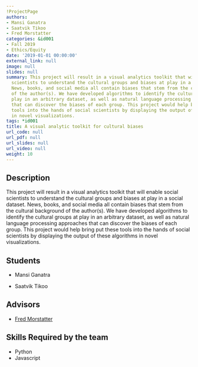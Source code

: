 ```yaml
---
!ProjectPage
authors:
- Mansi Ganatra
- Saatvik Tikoo
- Fred Morstatter
categories: &id001
- Fall 2019
- Ethics/Equity
date: '2019-01-01 00:00:00'
external_link: null
image: null
slides: null
summary: This project will result in a visual analytics toolkit that will enable social
  scientists to understand the cultural groups and biases at play in a social dataset.
  News, books, and social media all contain biases that stem from the cultural background
  of the author(s). We have developed algorithms to identify the cultural groups at
  play in an arbitrary dataset, as well as natural language processing approaches
  that can discover the biases of each group. This project would help bring put these
  tools into the hands of social scientists by displaying the output of these algorithms
  in novel visualizations.
tags: *id001
title: A visual analytic toolkit for cultural biases
url_code: null
url_pdf: null
url_slides: null
url_video: null
weight: 10
---
```

## Description

This project will result in a visual analytics toolkit that will enable social scientists to understand the cultural groups and biases at play in a social dataset. News, books, and social media all contain biases that stem from the cultural background of the author(s). We have developed algorithms to identify the cultural groups at play in an arbitrary dataset, as well as natural language processing approaches that can discover the biases of each group. This project would help bring put these tools into the hands of social scientists by displaying the output of these algorithms in novel visualizations.





## Students

* Mansi Ganatra

* Saatvik Tikoo

## Advisors

* [Fred Morstatter](../../../author/fred-morstatter)

## Skills Required by the team


* Python
* Javascript